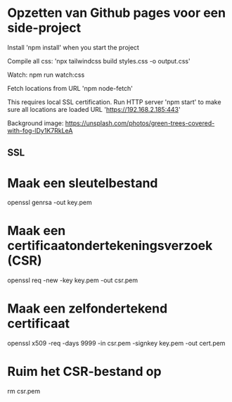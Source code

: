 # Opzetten van Github pages voor een side-project

Install 'npm install' when you start the project

Compile all css: 'npx tailwindcss build styles.css -o output.css'

Watch: npm run watch:css

Fetch locations from URL 'npm node-fetch'

This requires local SSL certification. Run HTTP server 'npm start' to make sure all locations are loaded URL 'https://192.168.2.185:443'

Background image: https://unsplash.com/photos/green-trees-covered-with-fog-lDy1K7RkLeA

## SSL
# Maak een sleutelbestand
openssl genrsa -out key.pem

# Maak een certificaatondertekeningsverzoek (CSR)
openssl req -new -key key.pem -out csr.pem

# Maak een zelfondertekend certificaat
openssl x509 -req -days 9999 -in csr.pem -signkey key.pem -out cert.pem

# Ruim het CSR-bestand op
rm csr.pem